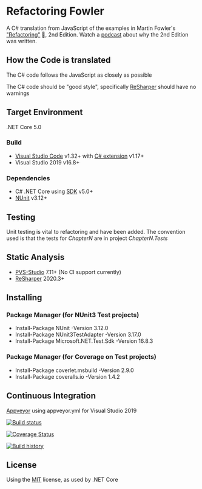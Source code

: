 # Refactoring Fowler
A C# translation from JavaScript of the examples in Martin Fowler's ["Refactoring"](https://martinfowler.com/articles/refactoring-2nd-changes.html) :book:, 2nd Edition. Watch a [podcast](https://www.infoq.com/podcasts/refactoring-evolutionary-architecture) about why the 2nd Edition was written.

## How the Code is translated
The C# code follows the JavaScript as closely as possible

The C# code should be "good style", specifically [ReSharper](https://www.jetbrains.com/resharper) should have no warnings

## Target Environment
.NET Core 5.0

### Build
* [Visual Studio Code](https://code.visualstudio.com) v1.32+ with [C# extension](https://marketplace.visualstudio.com/items?itemName=ms-vscode.csharp) v1.17+
* Visual Studio 2019 v16.8+ 
### Dependencies
* C# .NET Core using [SDK](https://www.microsoft.com/net/download) v5.0+
* [NUnit](https://nunit.org) v3.12+

## Testing
Unit testing is vital to refactoring and have been added. 
The convention used is that the tests for *ChapterN* are in project *ChapterN.Tests*

## Static Analysis
* [PVS-Studio](https://www.viva64.com/en/pvs-studio/) 7.11+ (No CI support currently)
* [ReSharper](https://www.jetbrains.com/resharper/) 2020.3+

## Installing
### Package Manager (for NUnit3 Test projects)
* Install-Package NUnit -Version 3.12.0
* Install-Package NUnit3TestAdapter -Version 3.17.0
* Install-Package Microsoft.NET.Test.Sdk -Version 16.8.3
### Package Manager (for Coverage on Test projects)
* Install-Package coverlet.msbuild -Version 2.9.0
* Install-Package coveralls.io -Version 1.4.2

## Continuous Integration
[Appveyor](https://www.appveyor.com) using appveyor.yml for Visual Studio 2019

[![Build status](https://ci.appveyor.com/api/projects/status/v3yc51dovaje1jpw/branch/master?svg=true)](https://ci.appveyor.com/project/ydango/refactoringfowler)

[![Coverage Status](https://coveralls.io/repos/github/ydango/RefactoringFowler/badge.svg?branch=master)](https://coveralls.io/github/ydango/RefactoringFowler?branch=master)
  
[![Build history](https://buildstats.info/appveyor/chart/ydango/refactoringfowler)](https://ci.appveyor.com/project/ydango/refactoringfowler/history)

## License
Using the [MIT](https://opensource.org/licenses/MIT) license, as used by .NET Core
